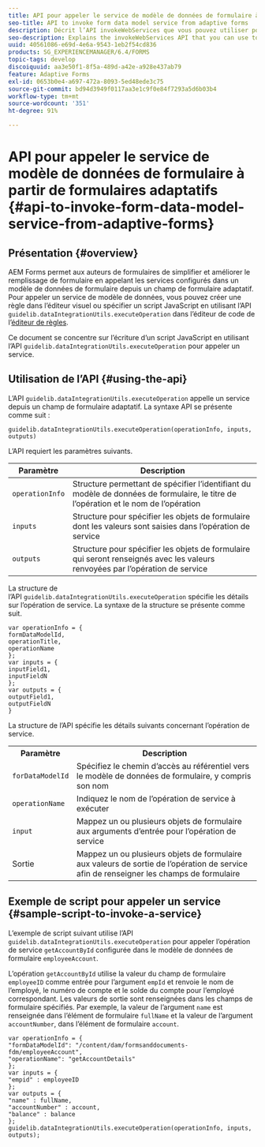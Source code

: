 ```yaml
---
title: API pour appeler le service de modèle de données de formulaire à partir de formulaires adaptatifs
seo-title: API to invoke form data model service from adaptive forms
description: Décrit l’API invokeWebServices que vous pouvez utiliser pour appeler les services Web écrits dans WSDL depuis un champ de formulaire adaptatif.
seo-description: Explains the invokeWebServices API that you can use to invoke web services written in WSDL from within an adaptive form field.
uuid: 40561086-e69d-4e6a-9543-1eb2f54cd836
products: SG_EXPERIENCEMANAGER/6.4/FORMS
topic-tags: develop
discoiquuid: aa3e50f1-8f5a-489d-a42e-a928e437ab79
feature: Adaptive Forms
exl-id: 0653b0e4-a697-472a-8093-5ed48ede3c75
source-git-commit: bd94d3949f0117aa3e1c9f0e84f7293a5d6b03b4
workflow-type: tm+mt
source-wordcount: '351'
ht-degree: 91%

---
```


# API pour appeler le service de modèle de données de formulaire à partir de formulaires adaptatifs {#api-to-invoke-form-data-model-service-from-adaptive-forms}

## Présentation {#overview}

AEM Forms permet aux auteurs de formulaires de simplifier et améliorer le remplissage de formulaire en appelant les services configurés dans un modèle de données de formulaire depuis un champ de formulaire adaptatif. Pour appeler un service de modèle de données, vous pouvez créer une règle dans l’éditeur visuel ou spécifier un script JavaScript en utilisant l’API `guidelib.dataIntegrationUtils.executeOperation` dans l’éditeur de code de l’[éditeur de règles](/help/forms/using/rule-editor.md).

Ce document se concentre sur l’écriture d’un script JavaScript en utilisant l’API `guidelib.dataIntegrationUtils.executeOperation` pour appeler un service.

## Utilisation de l’API {#using-the-api}

L’API `guidelib.dataIntegrationUtils.executeOperation` appelle un service depuis un champ de formulaire adaptatif. La syntaxe API se présente comme suit :

```
guidelib.dataIntegrationUtils.executeOperation(operationInfo, inputs, outputs)
```

L’API requiert les paramètres suivants.

| Paramètre | Description |
|---|---|
| `operationInfo` | Structure permettant de spécifier l’identifiant du modèle de données de formulaire, le titre de l’opération et le nom de l’opération |
| `inputs` | Structure pour spécifier les objets de formulaire dont les valeurs sont saisies dans l’opération de service |
| `outputs` | Structure pour spécifier les objets de formulaire qui seront renseignés avec les valeurs renvoyées par l’opération de service |

La structure de l’API `guidelib.dataIntegrationUtils.executeOperation` spécifie les détails sur l’opération de service. La syntaxe de la structure se présente comme suit.

```
var operationInfo = {
formDataModelId,
operationTitle,
operationName
};
var inputs = {
inputField1,
inputFieldN
};
var outputs = {
outputField1,
outputFieldN
}
```

La structure de l’API spécifie les détails suivants concernant l’opération de service.

<table> 
 <tbody> 
  <tr> 
   <th>Paramètre</th> 
   <th>Description</th> 
  </tr> 
  <tr> 
   <td><code>forDataModelId</code></td> 
   <td>Spécifiez le chemin d’accès au référentiel vers le modèle de données de formulaire, y compris son nom</td> 
  </tr> 
  <tr> 
   <td><code>operationName</code></td> 
   <td>Indiquez le nom de l’opération de service à exécuter</td> 
  </tr> 
  <tr> 
   <td><code>input</code></td> 
   <td>Mappez un ou plusieurs objets de formulaire aux arguments d’entrée pour l’opération de service</td> 
  </tr> 
  <tr> 
   <td>Sortie</td> 
   <td>Mappez un ou plusieurs objets de formulaire aux valeurs de sortie de l’opération de service afin de renseigner les champs de formulaire<br /> </td> 
  </tr> 
 </tbody> 
</table>

## Exemple de script pour appeler un service {#sample-script-to-invoke-a-service}

L’exemple de script suivant utilise l’API `guidelib.dataIntegrationUtils.executeOperation` pour appeler l’opération de service `getAccountById` configurée dans le modèle de données de formulaire `employeeAccount`.

L’opération `getAccountById` utilise la valeur du champ de formulaire `employeeID` comme entrée pour l’argument `empId` et renvoie le nom de l’employé, le numéro de compte et le solde du compte pour l’employé correspondant. Les valeurs de sortie sont renseignées dans les champs de formulaire spécifiés. Par exemple, la valeur de l’argument `name` est renseignée dans l’élément de formulaire `fullName` et la valeur de l’argument `accountNumber`, dans l’élément de formulaire `account`.

```
var operationInfo = {
"formDataModelId": "/content/dam/formsanddocuments-fdm/employeeAccount",
"operationName": "getAccountDetails"
};
var inputs = {
"empid" : employeeID
};
var outputs = {
"name" : fullName,
"accountNumber" : account,
"balance" : balance
};
guidelib.dataIntegrationUtils.executeOperation(operationInfo, inputs, outputs);
```
